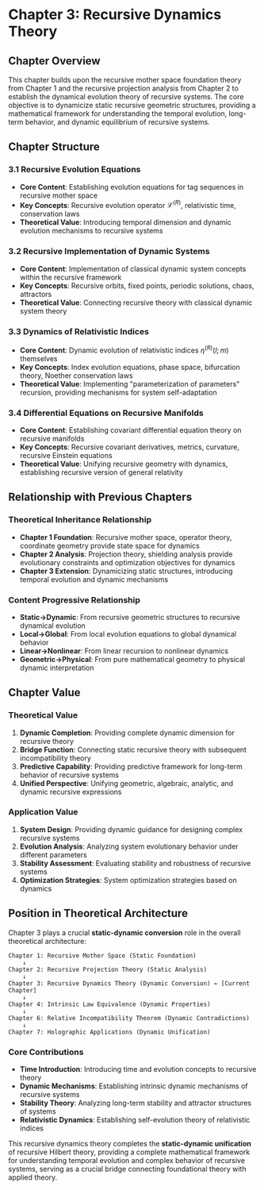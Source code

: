 # Chapter 3: Recursive Dynamics Theory

## Chapter Overview

This chapter builds upon the recursive mother space foundation theory from Chapter 1 and the recursive projection analysis from Chapter 2 to establish the dynamical evolution theory of recursive systems. The core objective is to dynamicize static recursive geometric structures, providing a mathematical framework for understanding the temporal evolution, long-term behavior, and dynamic equilibrium of recursive systems.

## Chapter Structure

### 3.1 Recursive Evolution Equations
- **Core Content**: Establishing evolution equations for tag sequences in recursive mother space
- **Key Concepts**: Recursive evolution operator $\mathcal{L}^{(R)}$, relativistic time, conservation laws
- **Theoretical Value**: Introducing temporal dimension and dynamic evolution mechanisms to recursive systems

### 3.2 Recursive Implementation of Dynamic Systems
- **Core Content**: Implementation of classical dynamic system concepts within the recursive framework
- **Key Concepts**: Recursive orbits, fixed points, periodic solutions, chaos, attractors
- **Theoretical Value**: Connecting recursive theory with classical dynamic system theory

### 3.3 Dynamics of Relativistic Indices
- **Core Content**: Dynamic evolution of relativistic indices $\eta^{(R)}(l; m)$ themselves
- **Key Concepts**: Index evolution equations, phase space, bifurcation theory, Noether conservation laws
- **Theoretical Value**: Implementing "parameterization of parameters" recursion, providing mechanisms for system self-adaptation

### 3.4 Differential Equations on Recursive Manifolds
- **Core Content**: Establishing covariant differential equation theory on recursive manifolds
- **Key Concepts**: Recursive covariant derivatives, metrics, curvature, recursive Einstein equations
- **Theoretical Value**: Unifying recursive geometry with dynamics, establishing recursive version of general relativity

## Relationship with Previous Chapters

### Theoretical Inheritance Relationship
- **Chapter 1 Foundation**: Recursive mother space, operator theory, coordinate geometry provide state space for dynamics
- **Chapter 2 Analysis**: Projection theory, shielding analysis provide evolutionary constraints and optimization objectives for dynamics
- **Chapter 3 Extension**: Dynamicizing static structures, introducing temporal evolution and dynamic mechanisms

### Content Progressive Relationship
- **Static→Dynamic**: From recursive geometric structures to recursive dynamical evolution
- **Local→Global**: From local evolution equations to global dynamical behavior
- **Linear→Nonlinear**: From linear recursion to nonlinear dynamics
- **Geometric→Physical**: From pure mathematical geometry to physical dynamic interpretation

## Chapter Value

### Theoretical Value
1. **Dynamic Completion**: Providing complete dynamic dimension for recursive theory
2. **Bridge Function**: Connecting static recursive theory with subsequent incompatibility theory
3. **Predictive Capability**: Providing predictive framework for long-term behavior of recursive systems
4. **Unified Perspective**: Unifying geometric, algebraic, analytic, and dynamic recursive expressions

### Application Value
1. **System Design**: Providing dynamic guidance for designing complex recursive systems
2. **Evolution Analysis**: Analyzing system evolutionary behavior under different parameters
3. **Stability Assessment**: Evaluating stability and robustness of recursive systems
4. **Optimization Strategies**: System optimization strategies based on dynamics

## Position in Theoretical Architecture

Chapter 3 plays a crucial **static-dynamic conversion** role in the overall theoretical architecture:

```
Chapter 1: Recursive Mother Space (Static Foundation)
    ↓
Chapter 2: Recursive Projection Theory (Static Analysis)
    ↓  
Chapter 3: Recursive Dynamics Theory (Dynamic Conversion) ← [Current Chapter]
    ↓
Chapter 4: Intrinsic Law Equivalence (Dynamic Properties)
    ↓
Chapter 6: Relative Incompatibility Theorem (Dynamic Contradictions)
    ↓
Chapter 7: Holographic Applications (Dynamic Unification)
```

### Core Contributions
- **Time Introduction**: Introducing time and evolution concepts to recursive theory
- **Dynamic Mechanisms**: Establishing intrinsic dynamic mechanisms of recursive systems
- **Stability Theory**: Analyzing long-term stability and attractor structures of systems
- **Relativistic Dynamics**: Establishing self-evolution theory of relativistic indices

This recursive dynamics theory completes the **static-dynamic unification** of recursive Hilbert theory, providing a complete mathematical framework for understanding temporal evolution and complex behavior of recursive systems, serving as a crucial bridge connecting foundational theory with applied theory.

